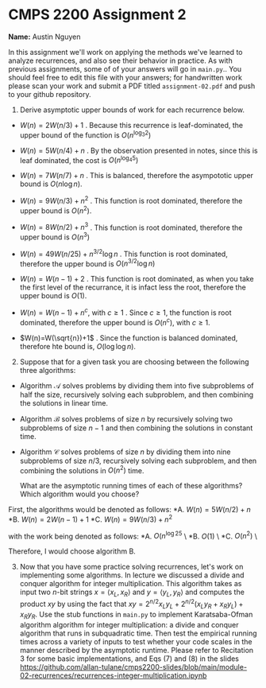 # CMPS 2200 Assignment 2

**Name:** Austin Nguyen

In this assignment we'll work on applying the methods we've learned to analyze recurrences, and also see their behavior
in practice. As with previous
assignments, some of of your answers will go in `main.py`.. You
should feel free to edit this file with your answers; for handwritten
work please scan your work and submit a PDF titled `assignment-02.pdf`
and push to your github repository.


1. Derive asymptotic upper bounds of work for each recurrence below.
  * $W(n)=2W(n/3)+1$
.  Because this recurrence is leaf-dominated, the upper bound of the function is $O(n^{\log_3 2})$

  * $W(n)=5W(n/4)+n$
.  By the observation presented in notes, since this is leaf dominated, the cost is $O(n^{\log_4 5})$

  * $W(n)=7W(n/7)+n$
.  This is balanced, therefore the asympototic upper bound is $O(n\log n)$.

  * $W(n)=9W(n/3)+n^2$
.  This function is root dominated, therefore the upper bound is $O(n^2)$.

  * $W(n)=8W(n/2)+n^3$
.  This function is root dominated, therefore the upper bound is $O(n^3)$

  * $W(n)=49W(n/25)+n^{3/2}\log n$
.  This function is root dominated, therefore the upper bound is $O(n^{3/2}\log n)$

  * $W(n)=W(n-1)+2$
.  This function is root dominated, as when you take the first level of the recurrance, it is infact less the root, therefore the upper bound is $O(1)$.

  * $W(n)= W(n-1)+n^c$, with $c\geq 1$
.  Since $c\geq 1$, the function is root dominated, therefore the upper bound is $O(n^c)$, with $c\geq 1$.

  * $W(n)=W(\sqrt{n})+1$
.  Since the function is balanced dominated, therefore hte bound is, $O(\log \log n)$.

2. Suppose that for a given task you are choosing between the following three algorithms:

  * Algorithm $\mathcal{A}$ solves problems by dividing them into
      five subproblems of half the size, recursively solving each
      subproblem, and then combining the solutions in linear time.
    
  * Algorithm $\mathcal{B}$ solves problems of size $n$ by
      recursively solving two subproblems of size $n-1$ and then
      combining the solutions in constant time.
    
  * Algorithm $\mathcal{C}$ solves problems of size $n$ by dividing
      them into nine subproblems of size $n/3$, recursively solving
      each subproblem, and then combining the solutions in $O(n^2)$
      time.

    What are the asymptotic running times of each of these algorithms?
    Which algorithm would you choose?


First, the algorithms would be denoted as follows:
*A. $W(n) = 5W(n/2) + n$ 
*B. $W(n) = 2W(n-1) + 1$ 
*C. $W(n) = 9W(n/3) + n^2$ 

with the work being denoted as follows:
*A. $O(n^{\log 2 5}$ \\ 
*B. $O(1)$ \\
*C. $O(n^2)$ \\

Therefore, I would choose algorithm B.


3. Now that you have some practice solving recurrences, let's work on
  implementing some algorithms. In lecture we discussed a divide and
  conquer algorithm for integer multiplication. This algorithm takes
  as input two $n$-bit strings $x = \langle x_L, x_R\rangle$ and
  $y=\langle y_L, y_R\rangle$ and computes the product $xy$ by using
  the fact that $xy = 2^{n/2}x_Ly_L + 2^{n/2}(x_Ly_R+x_Ry_L) +
  x_Ry_R.$ Use the
  stub functions in `main.py` to implement Karatsaba-Ofman algorithm algorithm for integer
  multiplication: a divide and conquer algorithm that runs in
  subquadratic time. Then test the empirical running times across a
  variety of inputs to test whether your code scales in the manner
  described by the asymptotic runtime. Please refer to Recitation 3 for some basic implementations, and Eqs (7) and (8) in the slides https://github.com/allan-tulane/cmps2200-slides/blob/main/module-02-recurrences/recurrences-integer-multiplication.ipynb
 
 


